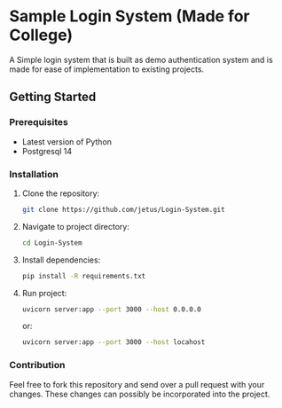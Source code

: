 # Sample Login System (Made for College)

A Simple login system that is built as demo authentication system and is made for ease of implementation to existing projects. 

## Getting Started

### Prerequisites

- Latest version of Python
- Postgresql 14

### Installation

1. Clone the repository:

   ```bash
   git clone https://github.com/jetus/Login-System.git
   ```

2. Navigate to project directory:

   ```bash
   cd Login-System
   ```

3. Install dependencies:

   ```bash
   pip install -R requirements.txt
   ```

4. Run project:
   ```bash
   uvicorn server:app --port 3000 --host 0.0.0.0
   ```
   or:
   ```bash
   uvicorn server:app --port 3000 --host locahost
   ```

### Contribution

Feel free to fork this repository and send over a pull request with your changes. These changes can possibly be incorporated into the project.
